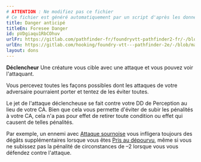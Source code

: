 ```yaml
---
# ATTENTION : Ne modifiez pas ce fichier
# Ce fichier est généré automatiquement par un script d'après les données du module Foundry VTT officiel et de sa traduction
title: Danger anticipé
titleEn: Foresee Danger
id: pVDgiaqu1RbCOhuv
urlFr: https://gitlab.com/pathfinder-fr/foundryvtt-pathfinder2-fr/-/blob/master/data/feats/pVDgiaqu1RbCOhuv.htm
urlEn: https://gitlab.com/hooking/foundry-vtt---pathfinder-2e/-/blob/master/packs/data/feats.db/foresee-danger.json
layout: dons
---
```

**Déclencheur** Une créature vous cible avec une attaque et vous pouvez voir l'attaquant.

Vous percevez toutes les façons possibles dont les attaques de votre adversaire pourraient porter et tentez de les éviter toutes.

Le jet de l'attaque déclencheuse se fait contre votre DD de Perception au lieu de votre CA. Bien que cela vous permette d'éviter de subir les pénalités à votre CA, cela n'a pas pour effet de retirer toute condition ou effet qui causent de telles pénalités.

Par exemple, un ennemi avec [Attaque sournoise](../capacité-classe/attaque-sournoise.html) vous infligera toujours des dégâts supplémentaires lorsque vous êtes [Pris au dépourvu](../conditions/pris-au-dépourvu.html), même si vous ne subissez pas la pénalité de circonstances de –2 lorsque vous vous défendez contre l'attaque.
